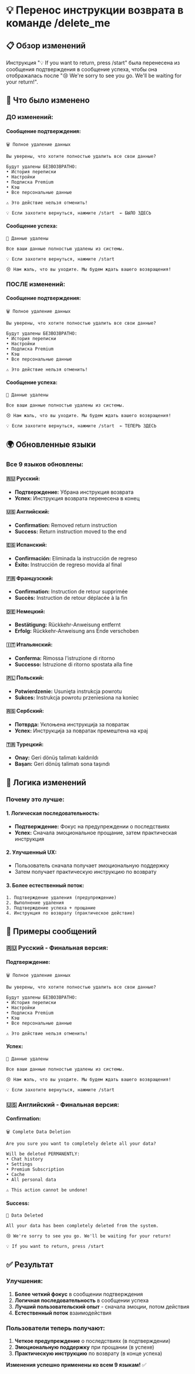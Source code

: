 # 💡 Перенос инструкции возврата в команде /delete_me

## 📋 Обзор изменений

Инструкция "💡 If you want to return, press /start" была перенесена из сообщения подтверждения в сообщение успеха, чтобы она отображалась после "😢 We're sorry to see you go. We'll be waiting for your return!".

## 🔄 Что было изменено

### **ДО изменений:**

#### **Сообщение подтверждения:**
```
🗑️ Полное удаление данных

Вы уверены, что хотите полностью удалить все свои данные?

Будут удалены БЕЗВОЗВРАТНО:
• История переписки
• Настройки
• Подписка Premium
• Кэш
• Все персональные данные

⚠️ Это действие нельзя отменить!

💡 Если захотите вернуться, нажмите /start  ← БЫЛО ЗДЕСЬ
```

#### **Сообщение успеха:**
```
👋 Данные удалены

Все ваши данные полностью удалены из системы.

💡 Если захотите вернуться, нажмите /start

😢 Нам жаль, что вы уходите. Мы будем ждать вашего возвращения!
```

### **ПОСЛЕ изменений:**

#### **Сообщение подтверждения:**
```
🗑️ Полное удаление данных

Вы уверены, что хотите полностью удалить все свои данные?

Будут удалены БЕЗВОЗВРАТНО:
• История переписки
• Настройки
• Подписка Premium
• Кэш
• Все персональные данные

⚠️ Это действие нельзя отменить!
```

#### **Сообщение успеха:**
```
👋 Данные удалены

Все ваши данные полностью удалены из системы.

😢 Нам жаль, что вы уходите. Мы будем ждать вашего возвращения!

💡 Если захотите вернуться, нажмите /start  ← ТЕПЕРЬ ЗДЕСЬ
```

## 🌍 Обновленные языки

### **Все 9 языков обновлены:**

#### **🇷🇺 Русский:**
- **Подтверждение:** Убрана инструкция возврата
- **Успех:** Инструкция возврата перенесена в конец

#### **🇺🇸 Английский:**
- **Confirmation:** Removed return instruction
- **Success:** Return instruction moved to the end

#### **🇪🇸 Испанский:**
- **Confirmación:** Eliminada la instrucción de regreso
- **Éxito:** Instrucción de regreso movida al final

#### **🇫🇷 Французский:**
- **Confirmation:** Instruction de retour supprimée
- **Succès:** Instruction de retour déplacée à la fin

#### **🇩🇪 Немецкий:**
- **Bestätigung:** Rückkehr-Anweisung entfernt
- **Erfolg:** Rückkehr-Anweisung ans Ende verschoben

#### **🇮🇹 Итальянский:**
- **Conferma:** Rimossa l'istruzione di ritorno
- **Successo:** Istruzione di ritorno spostata alla fine

#### **🇵🇱 Польский:**
- **Potwierdzenie:** Usunięta instrukcja powrotu
- **Sukces:** Instrukcja powrotu przeniesiona na koniec

#### **🇷🇸 Сербский:**
- **Потврда:** Уклоњена инструкција за повратак
- **Успех:** Инструкција за повратак премештена на крај

#### **🇹🇷 Турецкий:**
- **Onay:** Geri dönüş talimatı kaldırıldı
- **Başarı:** Geri dönüş talimatı sona taşındı

## 🎯 Логика изменений

### **Почему это лучше:**

#### **1. Логическая последовательность:**
- **Подтверждение:** Фокус на предупреждении о последствиях
- **Успех:** Сначала эмоциональное прощание, затем практическая инструкция

#### **2. Улучшенный UX:**
- Пользователь сначала получает эмоциональную поддержку
- Затем получает практическую инструкцию по возврату

#### **3. Более естественный поток:**
```
1. Подтверждение удаления (предупреждение)
2. Выполнение удаления
3. Подтверждение успеха + прощание
4. Инструкция по возврату (практическое действие)
```

## 📝 Примеры сообщений

### **🇷🇺 Русский - Финальная версия:**

#### **Подтверждение:**
```
🗑️ Полное удаление данных

Вы уверены, что хотите полностью удалить все свои данные?

Будут удалены БЕЗВОЗВРАТНО:
• История переписки
• Настройки
• Подписка Premium
• Кэш
• Все персональные данные

⚠️ Это действие нельзя отменить!
```

#### **Успех:**
```
👋 Данные удалены

Все ваши данные полностью удалены из системы.

😢 Нам жаль, что вы уходите. Мы будем ждать вашего возвращения!

💡 Если захотите вернуться, нажмите /start
```

### **🇺🇸 Английский - Финальная версия:**

#### **Confirmation:**
```
🗑️ Complete Data Deletion

Are you sure you want to completely delete all your data?

Will be deleted PERMANENTLY:
• Chat history
• Settings
• Premium Subscription
• Cache
• All personal data

⚠️ This action cannot be undone!
```

#### **Success:**
```
👋 Data Deleted

All your data has been completely deleted from the system.

😢 We're sorry to see you go. We'll be waiting for your return!

💡 If you want to return, press /start
```

## ✅ Результат

### **Улучшения:**
1. **Более четкий фокус** в сообщении подтверждения
2. **Логичная последовательность** в сообщении успеха
3. **Лучший пользовательский опыт** - сначала эмоции, потом действия
4. **Естественный поток** взаимодействия

### **Пользователи теперь получают:**
1. **Четкое предупреждение** о последствиях (в подтверждении)
2. **Эмоциональную поддержку** при прощании (в успехе)
3. **Практическую инструкцию** по возврату (в конце успеха)

**Изменения успешно применены ко всем 9 языкам!** ✅
